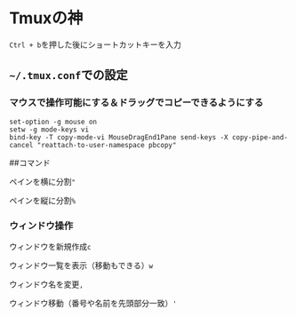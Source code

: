 # Tmuxの神

`Ctrl + b`を押した後にショートカットキーを入力

## `~/.tmux.conf`での設定

### マウスで操作可能にする＆ドラッグでコピーできるようにする

```
set-option -g mouse on
setw -g mode-keys vi
bind-key -T copy-mode-vi MouseDragEnd1Pane send-keys -X copy-pipe-and-cancel "reattach-to-user-namespace pbcopy"
```

##コマンド

ペインを横に分割`"`

ペインを縦に分割`%`

### ウィンドウ操作

ウィンドウを新規作成`c`

ウィンドウ一覧を表示（移動もできる）`w`

ウィンドウ名を変更`,`

ウィンドウ移動（番号や名前を先頭部分一致）`'`